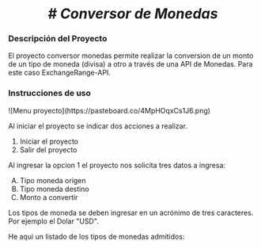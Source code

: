 <h1 align="center"><em> # Conversor de Monedas </em></h1>

<h3>Descripción del Proyecto</h3>
<p>El proyecto conversor monedas permite realizar la conversion de un monto de un tipo de moneda (divisa) a otro a través de una API de Monedas. Para este caso ExchangeRange-API.</p>

<h3>Instrucciones de uso</h3>
![Menu proyecto](https://pasteboard.co/4MpHOqxCs1J6.png)

Al iniciar el proyecto se indicar dos acciones a realizar.
<ol>
  <li>Iniciar el proyecto</li>
  <li>Salir del proyecto</li>
</ol>

<p>Al ingresar la opcion 1 el proyecto nos solicita tres datos a ingresa:</p>
<ol type="A">
  <li>Tipo moneda origen</li>
  <li>Tipo moneda destino</li>
  <li>Monto a convertir</li>
</ol>

<p>Los tipos de moneda se deben ingresar en un acrónimo de tres caracteres. Por ejemplo el Dolar "USD".</p>
<p>He aqui un listado de los tipos de monedas admitidos:</p>
